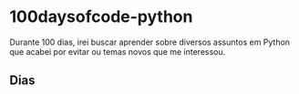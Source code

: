 # 100daysofcode-python

Durante 100 dias, irei buscar aprender sobre diversos assuntos em Python que acabei por evitar ou temas novos que me interessou.

## Dias
